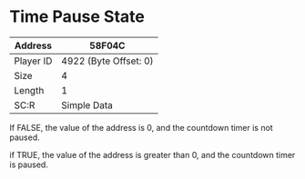 #  Time Pause State
Address   | 58F04C
----------|-------------
Player ID | 4922 (Byte Offset: 0)
Size 	  | 4
Length 	  | 1
SC:R      | Simple Data

If FALSE, the value of the address is 0, and the countdown timer is not paused.
if TRUE, the value of the address is greater than 0, and the countdown timer is paused.
